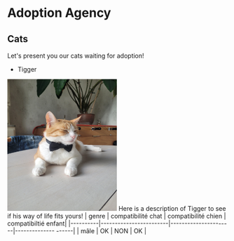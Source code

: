 # Adoption Agency #
## Cats ##
Let's present you our cats waiting for adoption!

- Tigger
 
<img src="./tigrou.jpg" alt="Tigrou" width="250" height="300">  
Here is a description of Tigger to see if his way of life fits yours!
| genre    | compatibilité chat     | compatibilité chien  | compatibiltié enfant|
|----------|------------------------|----------------------|-------------- ------|
| mâle     |          OK            |          NON         |         OK          | 





